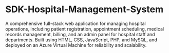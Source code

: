 # SDK-Hospital-Management-System
A comprehensive full-stack web application for managing hospital operations, including patient registration, appointment scheduling, medical records management, billing, and an admin panel for hospital staff and departments. Built using HTML, CSS, JavaScript, PHP, and MySQL, and deployed on an Azure Virtual Machine for reliability and scalability.
